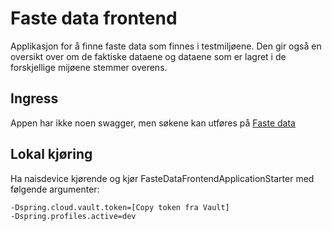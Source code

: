 # Faste data frontend

Applikasjon for å finne faste data som finnes i testmiljøene. Den gir også en oversikt over om de faktiske dataene og
dataene som er lagret i de forskjellige mijøene stemmer overens.

## Ingress

Appen har ikke noen swagger, men søkene kan utføres på [Faste data](https://faste-data-frontend.dev.intern.nav.no)

## Lokal kjøring

Ha naisdevice kjørende og kjør FasteDataFrontendApplicationStarter med følgende argumenter:

```
-Dspring.cloud.vault.token=[Copy token fra Vault]
-Dspring.profiles.active=dev
```